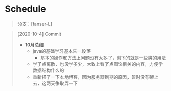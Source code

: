 # Schedule

> 分支：[fanser-L] 

> [2020-10-4] Commit
>
>- **10月总结**
>   - java的基础学习基本告一段落
>     - 基本的操作和方法上问题没有太多了，剩下的就是一些类的用法
>   - 学了点离散，也没学多少，大致上看了点图论相关的内容，方便学数据结构什么的
>   - 重新搭了一下本地博客，因为服务器到期的原因，暂时没有架上去，这两天争取弄一下